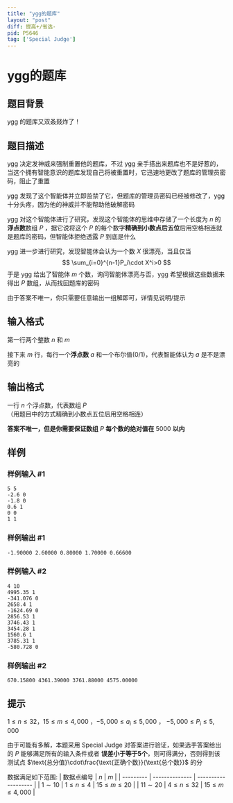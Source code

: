 ```yaml
---
title: "ygg的题库"
layout: "post"
diff: 提高+/省选-
pid: P5646
tag: ['Special Judge']
---
```

# ygg的题库
## 题目背景

ygg 的题库又双叒叕炸了！
## 题目描述

ygg 决定发神威来强制重置他的题库，不过 ygg 亲手搭出来题库也不是好惹的，当这个拥有智能意识的题库发现自己将被重置时，它迅速地更改了题库的管理员密码，阻止了重置

ygg 发现了这个智能体并立即监禁了它，但题库的管理员密码已经被修改了，ygg 十分头疼，因为他的神威并不能帮助他破解密码

ygg 对这个智能体进行了研究，发现这个智能体的思维中存储了一个长度为 $n$ 的**浮点数**数组 $P$ ，据它说将这个 $P$ 的每个数字**精确到小数点后五位**后用空格相连就是题库的密码，但智能体拒绝透露 $P$ 到底是什么

ygg 进一步进行研究，发现智能体会认为一个数 $X$ 很漂亮，当且仅当
$$
\sum_{i=0}^{n-1}P_i\cdot X^i>0
$$
于是 ygg 给出了智能体 $m$ 个数，询问智能体漂亮与否，ygg 希望根据这些数据来得出 $P$ 数组，从而找回题库的密码

由于答案不唯一，你只需要任意输出一组解即可，详情见说明/提示
## 输入格式

第一行两个整数 $n$ 和 $m$

接下来 $m$ 行，每行一个**浮点数** $a$ 和一个布尔值(0/1)，代表智能体认为 $a$ 是不是漂亮的
## 输出格式

一行 $n$ 个浮点数，代表数组 $P$ （用题目中的方式精确到小数点五位后用空格相连）

**答案不唯一，但是你需要保证数组** $P$ **每个数的绝对值在** $5000$ **以内**
## 样例

### 样例输入 #1
```
5 5
-2.6 0
-1.8 0
0.6 1
0 0
1 1

```
### 样例输出 #1
```
-1.90000 2.60000 0.80000 1.70000 0.66600
```
### 样例输入 #2
```
4 10
4995.35 1
-341.076 0
2658.4 1
-1624.69 0
2856.53 1
3746.43 1
3454.28 1
1560.6 1
3785.31 1
-580.728 0
```
### 样例输出 #2
```
670.15800 4361.39000 3761.88000 4575.00000
```
## 提示

$1\le n \le 32$，$15\le m \le 4,000$ ，$-5,000 \le a_i \le 5,000$ ， $-5,000 \le P_i \le 5,000$

由于可能有多解，本题采用 $\text{Special Judge}$ 对答案进行验证，如果选手答案给出的 $P$ 能够满足所有的输入条件或者 **误差小于等于5个**，则可得满分，否则得到该测试点 $\text{总分值}\cdot\frac{\text{正确个数}}{\text{总个数}}$ 的分

数据满足如下范围:
| 数据点编号 | $n$            | $m$                 |
| --------- | -------------- | ------------------- |
| $1\sim 10$       | $1\le n \le 4$ | $15\le m\le 20$     |
| $11\sim 20$      | $4\le n\le 32$ | $15\le m\le 4,000$ |
